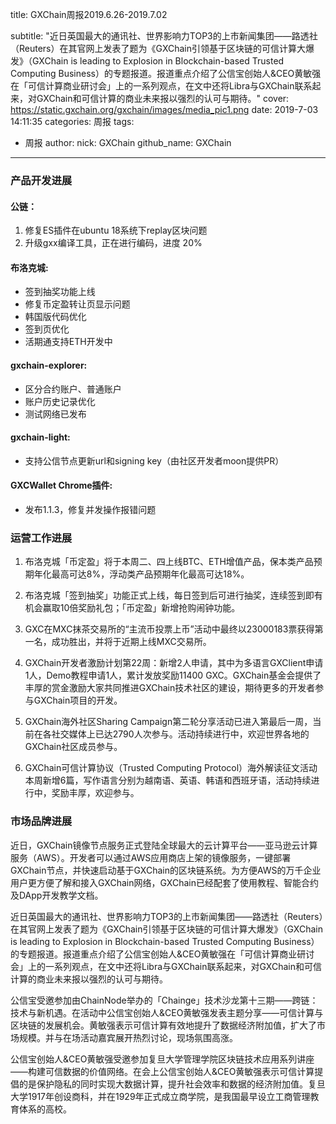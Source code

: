 title: GXChain周报2019.6.26-2019.7.02

subtitle: "近日英国最大的通讯社、世界影响力TOP3的上市新闻集团——路透社（Reuters）在其官网上发表了题为《GXChain引领基于区块链的可信计算大爆发》（GXChain is leading to Explosion in Blockchain-based Trusted Computing Business）的专题报道。报道重点介绍了公信宝创始人&CEO黄敏强在「可信计算商业研讨会」上的一系列观点，在文中还将Libra与GXChain联系起来，对GXChain和可信计算的商业未来报以强烈的认可与期待。"
cover: https://static.gxchain.org/gxchain/images/media_pic1.png
date: 2019-7-03 14:11:35
categories: 周报
tags:
  - 周报
author:
    nick: GXChain
    github_name: GXChain
---

### 产品开发进展
#### 公链：
1. 修复ES插件在ubuntu 18系统下replay区块问题
2. 升级gxx编译工具，正在进行编码，进度 20%


#### 布洛克城:
- 签到抽奖功能上线
- 修复币定盈转让页显示问题
- 韩国版代码优化
- 签到页优化
- 活期通支持ETH开发中

#### gxchain-explorer:
- 区分合约账户、普通账户
- 账户历史记录优化
- 测试网络已发布

#### gxchain-light:
- 支持公信节点更新url和signing key（由社区开发者moon提供PR）

#### GXCWallet Chrome插件:
- 发布1.1.3，修复并发操作报错问题


### 运营工作进展
 
1.	布洛克城「币定盈」将于本周二、四上线BTC、ETH增值产品，保本类产品预期年化最高可达8%，浮动类产品预期年化最高可达18%。

2.	布洛克城「签到抽奖」功能正式上线，每日签到后可进行抽奖，连续签到即有机会赢取10倍奖励礼包；「币定盈」新增抢购闹钟功能。


3.	GXC在MXC抹茶交易所的“主流币投票上币”活动中最终以23000183票获得第一名，成功胜出，并将于近期上线MXC交易所。


4.	GXChain开发者激励计划第22周：新增2人申请，其中为多语言GXClient申请1人，Demo教程申请1人，累计发放奖励11400 GXC。GXChain基金会提供了丰厚的赏金激励大家共同推进GXChain技术社区的建设，期待更多的开发者参与GXChain项目的开发。

5.	GXChain海外社区Sharing Campaign第二轮分享活动已进入第最后一周，当前在各社交媒体上已达2790人次参与。活动持续进行中，欢迎世界各地的GXChain社区成员参与。

6.	GXChain可信计算协议（Trusted Computing Protocol）海外解读征文活动本周新增6篇，写作语言分别为越南语、英语、韩语和西班牙语，活动持续进行中，奖励丰厚，欢迎参与。




### 市场品牌进展

近日，GXChain镜像节点服务正式登陆全球最大的云计算平台——亚马逊云计算服务（AWS）。开发者可以通过AWS应用商店上架的镜像服务，一键部署GXChain节点，并快速启动基于GXChain的区块链系统。为方便AWS的万千企业用户更方便了解和接入GXChain网络，GXChain已经配套了使用教程、智能合约及DApp开发教学文档。

近日英国最大的通讯社、世界影响力TOP3的上市新闻集团——路透社（Reuters）在其官网上发表了题为《GXChain引领基于区块链的可信计算大爆发》（GXChain is leading to Explosion in Blockchain-based Trusted Computing Business）的专题报道。报道重点介绍了公信宝创始人&CEO黄敏强在「可信计算商业研讨会」上的一系列观点，在文中还将Libra与GXChain联系起来，对GXChain和可信计算的商业未来报以强烈的认可与期待。

公信宝受邀参加由ChainNode举办的「Chainge」技术沙龙第十三期——跨链：技术与新机遇。在活动中公信宝创始人&CEO黄敏强发表主题分享——可信计算与区块链的发展机会。黄敏强表示可信计算有效地提升了数据经济附加值，扩大了市场规模。并与在场活动嘉宾展开热烈讨论，现场氛围高涨。


公信宝创始人&CEO黄敏强受邀参加复旦大学管理学院区块链技术应用系列讲座——构建可信数据的价值网络。在会上公信宝创始人&CEO黄敏强表示可信计算提倡的是保护隐私的同时实现大数据计算，提升社会效率和数据的经济附加值。复旦大学1917年创设商科，并在1929年正式成立商学院，是我国最早设立工商管理教育体系的高校。
